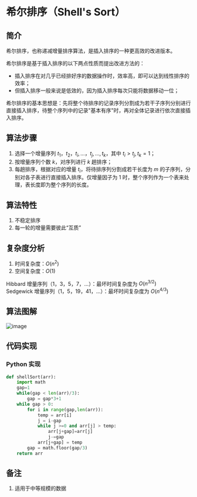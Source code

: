 # 希尔排序（Shell's Sort）

## 简介
希尔排序，也称递减增量排序算法，是插入排序的一种更高效的改进版本。

希尔排序是基于插入排序的以下两点性质而提出改进方法的：
- 插入排序在对几乎已经排好序的数据操作时，效率高，即可以达到线性排序的效率；
- 但插入排序一般来说是低效的，因为插入排序每次只能将数据移动一位；

希尔排序的基本思想是：先将整个待排序的记录序列分割成为若干子序列分别进行直接插入排序，待整个序列中的记录"基本有序"时，再对全体记录进行依次直接插入排序。


## 算法步骤
1. 选择一个增量序列 $t_1，t_2，t_i, …，t_j, …, t_k$，其中 $t_i > t_j, t_k = 1$；
2. 按增量序列个数 $k$，对序列进行 $k$ 趟排序；
3. 每趟排序，根据对应的增量 $t_i$，将待排序列分割成若干长度为 $m$ 的子序列，分别对各子表进行直接插入排序。仅增量因子为 1 时，整个序列作为一个表来处理，表长度即为整个序列的长度。


## 算法特性
1. 不稳定排序
2. 每一轮的增量需要彼此“互质”


## 复杂度分析
1. 时间复杂度：$O(n^2)$
2. 空间复杂度：$O(1)$  

Hibbard 增量序列（1，3，5，7，...）：最坏时间复杂度为 $O(n^{3/2})$  
Sedgewick 增量序列（1，5，19，41，...）：最坏时间复杂度为 $O(n^{4/3})$


## 算法图解
![image](https://user-images.githubusercontent.com/48306154/124568938-0f5b1000-de78-11eb-8ee8-b7bab6af08ac.png)



## 代码实现
### Python 实现
```python
def shellSort(arr):
    import math
    gap=1
    while(gap < len(arr)/3):
        gap = gap*3+1
    while gap > 0:
        for i in range(gap,len(arr)):
            temp = arr[i]
            j = i-gap
            while j >=0 and arr[j] > temp:
                arr[j+gap]=arr[j]
                j-=gap
            arr[j+gap] = temp
        gap = math.floor(gap/3)
    return arr
```


## 备注
1. 适用于中等规模的数据
